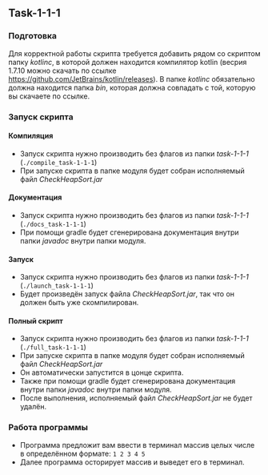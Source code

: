 ## Task-1-1-1
### Подготовка
Для корректной работы скрипта требуется добавить рядом со скриптом папку *kotlinc*, 
в которой должен находится компилятор kotlin (весрия 1.7.10 можно скачать по ссылке https://github.com/JetBrains/kotlin/releases).
В папке *kotlinc* обязательно должна находится папка *bin*, которая должна совпадать с той, которую вы скачаете по ссылке.
### Запуск скрипта
#### Компиляция
- Запуск скрипта нужно производить без флагов из папки *task-1-1-1* (`./compile_task-1-1-1`)
- При запуске скрипта в папке модуля будет собран исполняемый файл *CheckHeapSort.jar*
#### Документация
- Запуск скрипта нужно производить без флагов из папки *task-1-1-1* (`./docs_task-1-1-1`)
- При помощи gradle будет сгенерирована документация внутри папки *javadoc* внутри папки модуля.
#### Запуск
- Запуск скрипта нужно производить без флагов из папки *task-1-1-1* (`./launch_task-1-1-1`)
- Будет произведён запуск файла *CheckHeapSort.jar*, так что он должен быть уже скомпилирован.
#### Полный скрипт
- Запуск скрипта нужно производить без флагов из папки *task-1-1-1* (`./full_task-1-1-1`)
- При запуске скрипта в папке модуля будет собран исполняемый файл *CheckHeapSort.jar*
- Он автоматически запустится в цонце скрипта.
- Также при помощи gradle будет сгенерирована документация внутри папки *javadoc* внутри папки модуля.
- После выполнения, исполняемый файл *CheckHeapSort.jar* не будет удалён.
### Работа программы
- Программа предложит вам ввести в терминал массив целых числе в определённом формате: `1 2 3 4 5`
- Далее программа осторирует массив и выведет его в терминал.
